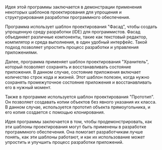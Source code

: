 Идея этой программы заключается в демонстрации применения некоторых шаблонов проектирования для упрощения и структурирования разработки программного обеспечения.

Программа использует шаблон проектирования "Фасад", чтобы создать упрощенную среду разработки (IDE) для программистов.
Фасад объединяет различные компоненты, такие как текстовый редактор, компилятор и среда выполнения, в один удобный интерфейс.
Такой подход позволяет упростить процесс разработки и управления приложениями.

Далее, программа применяет шаблон проектирования "Хранитель", который позволяет сохранять и восстанавливать состояние приложения.
В данном случае, состояние приложения включает количество строк кода и жизней.
Этот шаблон полезен, когда нужно сохранять промежуточное состояние приложения и восстанавливать его в нужный момент.

Также в программе используется шаблон проектирования "Прототип".
Он позволяет создавать копии объектов без явного указания их класса.
В данном случае, используется прототип объекта прямоугольника, и его копия создается с помощью клонирования.

Идея программы заключается в том, чтобы продемонстрировать, как эти шаблоны проектирования могут быть применены в разработке программного обеспечения.
Она помогает разработчикам лучше понять, как эти шаблоны работают, и как их использование может упростить и улучшить процесс разработки приложений.

